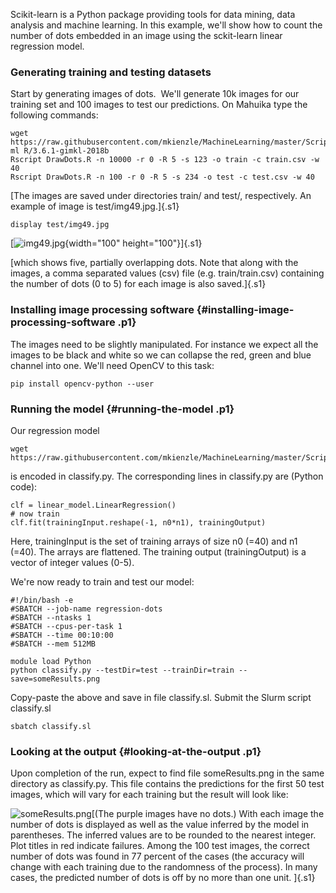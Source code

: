 Scikit-learn is a Python package providing tools for data mining, data
analysis and machine learning. In this example, we\'ll show how to count
the number of dots embedded in an image using the sckit-learn linear
regression model.

### Generating training and testing datasets

Start by generating images of dots.  We\'ll generate 10k images for our
training set and 100 images to test our predictions. On Mahuika type the
following commands:

    wget https://raw.githubusercontent.com/mkienzle/MachineLearning/master/Scripts/ProduceSyntheticData/DrawDots.R
    ml R/3.6.1-gimkl-2018b
    Rscript DrawDots.R -n 10000 -r 0 -R 5 -s 123 -o train -c train.csv -w 40
    Rscript DrawDots.R -n 100 -r 0 -R 5 -s 234 -o test -c test.csv -w 40

[The images are saved under directories train/ and test/, respectively.
An example of image is test/img49.jpg.]{.s1}

    display test/img49.jpg

[![img49.jpg](https://support.nesi.org.nz/hc/article_attachments/360002364835/img49.jpg){width="100"
height="100"}]{.s1}

[which shows five, partially overlapping dots. Note that along with the
images, a comma separated values (csv) file (e.g. train/train.csv)
containing the number of dots (0 to 5) for each image is also
saved.]{.s1}

### Installing image processing software {#installing-image-processing-software .p1}

The images need to be slightly manipulated. For instance we expect all
the images to be black and white so we can collapse the red, green and
blue channel into one. We\'ll need OpenCV to this task:

    pip install opencv-python --user

### Running the model {#running-the-model .p1}

Our regression model

    wget https://raw.githubusercontent.com/mkienzle/MachineLearning/master/Scripts/Regression/classify.py

is encoded in classify.py. The corresponding lines in classify.py are
(Python code):

    clf = linear_model.LinearRegression()
    # now train
    clf.fit(trainingInput.reshape(-1, n0*n1), trainingOutput)

Here, trainingInput is the set of training arrays of size n0 (=40) and
n1 (=40). The arrays are flattened. The training output (trainingOutput)
is a vector of integer values (0-5).

We\'re now ready to train and test our model:

    #!/bin/bash -e
    #SBATCH --job-name regression-dots
    #SBATCH --ntasks 1
    #SBATCH --cpus-per-task 1
    #SBATCH --time 00:10:00
    #SBATCH --mem 512MB

    module load Python
    python classify.py --testDir=test --trainDir=train --save=someResults.png

Copy-paste the above and save in file classify.sl. Submit the Slurm
script classify.sl

    sbatch classify.sl

### Looking at the output {#looking-at-the-output .p1}

Upon completion of the run, expect to find file someResults.png in the
same directory as classify.py. This file contains the predictions for
the first 50 test images, which will vary for each training but the
result will look like: 

![someResults.png](https://support.nesi.org.nz/hc/article_attachments/360002470396/someResults.png)[(The
purple images have no dots.) With each image the number of dots is
displayed as well as the value inferred by the model in parentheses. The
inferred values are to be rounded to the nearest integer. Plot titles in
red indicate failures. Among the 100 test images, the correct number of
dots was found in 77 percent of the cases (the accuracy will change with
each training due to the randomness of the process). In many cases, the
predicted number of dots is off by no more than one unit. ]{.s1}

 
